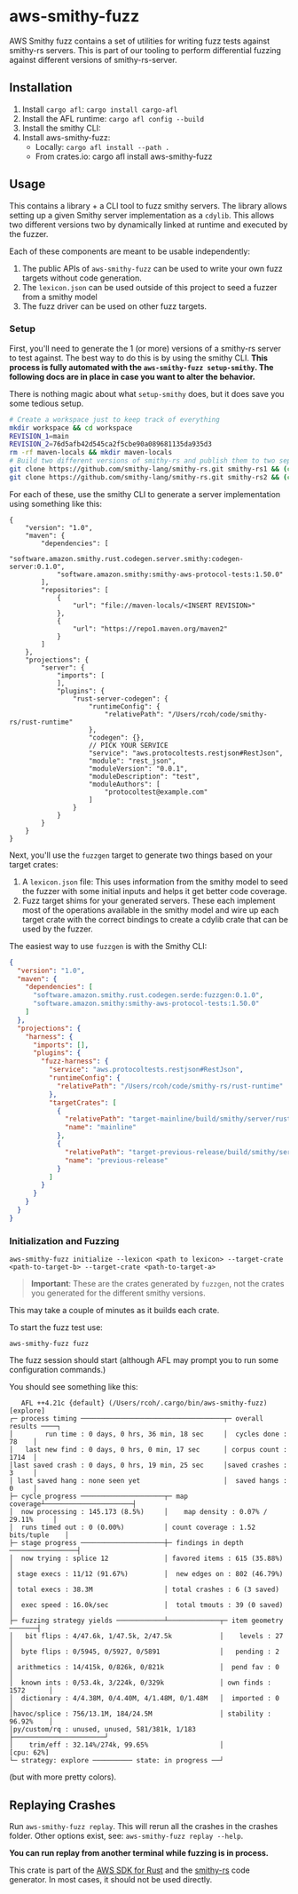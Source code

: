 # aws-smithy-fuzz

AWS Smithy fuzz contains a set of utilities for writing fuzz tests against smithy-rs servers. This is part of our tooling to perform differential fuzzing against different versions of smithy-rs-server.

## Installation
1. Install `cargo afl`: `cargo install cargo-afl`
2. Install the AFL runtime: `cargo afl config --build`
2. Install the smithy CLI:
2. Install aws-smithy-fuzz:
    - Locally: `cargo afl install --path .`
    - From crates.io: cargo afl install aws-smithy-fuzz

## Usage
This contains a library + a CLI tool to fuzz smithy servers. The library allows setting up a given Smithy server implementation as a `cdylib`. This allows two different versions two by dynamically linked at runtime and executed by the fuzzer.

Each of these components are meant to be usable independently:
1. The public APIs of `aws-smithy-fuzz` can be used to write your own fuzz targets without code generation.
2. The `lexicon.json` can be used outside of this project to seed a fuzzer from a smithy model
3. The fuzz driver can be used on other fuzz targets.

### Setup
First, you'll need to generate the 1 (or more) versions of a smithy-rs server to test against. The best way to do this is by using the smithy CLI. **This process is fully automated with the `aws-smithy-fuzz setup-smithy`. The following docs are in place in case you want to alter the behavior.**

There is nothing magic about what `setup-smithy` does, but it does save you some tedious setup.

```bash
# Create a workspace just to keep track of everything
mkdir workspace && cd workspace
REVISION_1=main
REVISION_2=76d5afb42d545ca2f5cbe90a089681135da935d3
rm -rf maven-locals && mkdir maven-locals
# Build two different versions of smithy-rs and publish them to two separate local directories
git clone https://github.com/smithy-lang/smithy-rs.git smithy-rs1 && (cd smithy-rs1 && git checkout $REVISION_1 && ./gradlew publishToMavenLocal -Dmaven.repo.local=$(cd ../maven-locals && pwd)/$REVISION_1)
git clone https://github.com/smithy-lang/smithy-rs.git smithy-rs2 && (cd smithy-rs2 && git checkout $REVISION_2 && ./gradlew publishToMavenLocal -Dmaven.repo.local=$(cd ../maven-locals && pwd)/$REVISION_2)
```

For each of these, use the smithy CLI to generate a server implementation using something like this:
```
{
    "version": "1.0",
    "maven": {
        "dependencies": [
            "software.amazon.smithy.rust.codegen.server.smithy:codegen-server:0.1.0",
            "software.amazon.smithy:smithy-aws-protocol-tests:1.50.0"
        ],
        "repositories": [
            {
                "url": "file://maven-locals/<INSERT REVISION>"
            },
            {
                "url": "https://repo1.maven.org/maven2"
            }
        ]
    },
    "projections": {
        "server": {
            "imports": [
            ],
            "plugins": {
                "rust-server-codegen": {
                    "runtimeConfig": {
                        "relativePath": "/Users/rcoh/code/smithy-rs/rust-runtime"
                    },
                    "codegen": {},
                    // PICK YOUR SERVICE
                    "service": "aws.protocoltests.restjson#RestJson",
                    "module": "rest_json",
                    "moduleVersion": "0.0.1",
                    "moduleDescription": "test",
                    "moduleAuthors": [
                        "protocoltest@example.com"
                    ]
                }
            }
        }
    }
}
```

Next, you'll use the `fuzzgen` target to generate two things based on your target crates:
1. A `lexicon.json` file: This uses information from the smithy model to seed the fuzzer with some initial inputs and helps it get better code coverage.
2. Fuzz target shims for your generated servers. These each implement most of the operations available in the smithy model and wire up each target crate with the correct bindings to create a cdylib crate that can be used by the fuzzer.

The easiest way to use `fuzzgen` is with the Smithy CLI:

```json
{
  "version": "1.0",
  "maven": {
    "dependencies": [
      "software.amazon.smithy.rust.codegen.serde:fuzzgen:0.1.0",
      "software.amazon.smithy:smithy-aws-protocol-tests:1.50.0"
    ]
  },
  "projections": {
    "harness": {
      "imports": [],
      "plugins": {
        "fuzz-harness": {
          "service": "aws.protocoltests.restjson#RestJson",
          "runtimeConfig": {
            "relativePath": "/Users/rcoh/code/smithy-rs/rust-runtime"
          },
          "targetCrates": [
            {
              "relativePath": "target-mainline/build/smithy/server/rust-server-codegen/",
              "name": "mainline"
            },
            {
              "relativePath": "target-previous-release/build/smithy/server/rust-server-codegen/",
              "name": "previous-release"
            }
          ]
        }
      }
    }
  }
}
```

### Initialization and Fuzzing
```
aws-smithy-fuzz initialize --lexicon <path to lexicon> --target-crate <path-to-target-b> --target-crate <path-to-target-a>
```

> **Important**: These are the crates generated by `fuzzgen`, not the crates you generated for the different smithy versions.

This may take a couple of minutes as it builds each crate.

To start the fuzz test use:
```
aws-smithy-fuzz fuzz
```

The fuzz session should start (although AFL may prompt you to run some configuration commands.)

You should see something like this:
```
   AFL ++4.21c {default} (/Users/rcoh/.cargo/bin/aws-smithy-fuzz) [explore]
┌─ process timing ────────────────────────────────────┬─ overall results ────┐
│        run time : 0 days, 0 hrs, 36 min, 18 sec     │  cycles done : 78    │
│   last new find : 0 days, 0 hrs, 0 min, 17 sec      │ corpus count : 1714  │
│last saved crash : 0 days, 0 hrs, 19 min, 25 sec     │saved crashes : 3     │
│ last saved hang : none seen yet                     │  saved hangs : 0     │
├─ cycle progress ─────────────────────┬─ map coverage┴──────────────────────┤
│  now processing : 145.173 (8.5%)     │    map density : 0.07% / 29.11%     │
│  runs timed out : 0 (0.00%)          │ count coverage : 1.52 bits/tuple    │
├─ stage progress ─────────────────────┼─ findings in depth ─────────────────┤
│  now trying : splice 12              │ favored items : 615 (35.88%)        │
│ stage execs : 11/12 (91.67%)         │  new edges on : 802 (46.79%)        │
│ total execs : 38.3M                  │ total crashes : 6 (3 saved)         │
│  exec speed : 16.0k/sec              │  total tmouts : 39 (0 saved)        │
├─ fuzzing strategy yields ────────────┴─────────────┬─ item geometry ───────┤
│   bit flips : 4/47.6k, 1/47.5k, 2/47.5k            │    levels : 27        │
│  byte flips : 0/5945, 0/5927, 0/5891               │   pending : 2         │
│ arithmetics : 14/415k, 0/826k, 0/821k              │  pend fav : 0         │
│  known ints : 0/53.4k, 3/224k, 0/329k              │ own finds : 1572      │
│  dictionary : 4/4.38M, 0/4.40M, 4/1.48M, 0/1.48M   │  imported : 0         │
│havoc/splice : 756/13.1M, 184/24.5M                 │ stability : 96.92%    │
│py/custom/rq : unused, unused, 581/381k, 1/183      ├───────────────────────┘
│    trim/eff : 32.14%/274k, 99.65%                  │             [cpu: 62%]
└─ strategy: explore ────────── state: in progress ──┘
```
(but with more pretty colors).

## Replaying Crashes

Run `aws-smithy-fuzz replay`. This will rerun all the crashes in the crashes folder. Other options exist, see: `aws-smithy-fuzz replay --help`.

**You can run replay from another terminal while fuzzing is in process.**

<!-- anchor_start:footer -->
This crate is part of the [AWS SDK for Rust](https://awslabs.github.io/aws-sdk-rust/) and the [smithy-rs](https://github.com/smithy-lang/smithy-rs) code generator. In most cases, it should not be used directly.
<!-- anchor_end:footer -->
